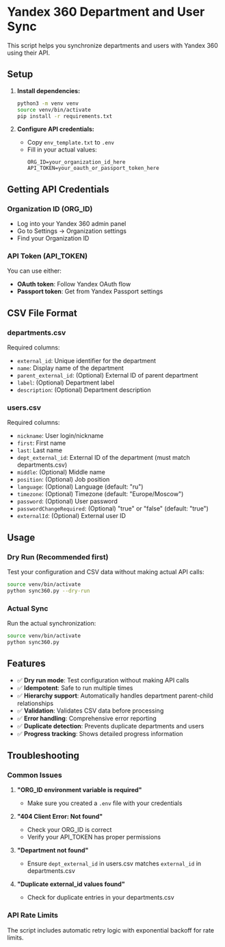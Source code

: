 # Yandex 360 Department and User Sync

This script helps you synchronize departments and users with Yandex 360 using their API.

## Setup

1. **Install dependencies:**
   ```bash
   python3 -m venv venv
   source venv/bin/activate
   pip install -r requirements.txt
   ```

2. **Configure API credentials:**
   - Copy `env_template.txt` to `.env`
   - Fill in your actual values:
     ```
     ORG_ID=your_organization_id_here
     API_TOKEN=your_oauth_or_passport_token_here
     ```

## Getting API Credentials

### Organization ID (ORG_ID)
- Log into your Yandex 360 admin panel
- Go to Settings → Organization settings
- Find your Organization ID

### API Token (API_TOKEN)
You can use either:
- **OAuth token**: Follow Yandex OAuth flow
- **Passport token**: Get from Yandex Passport settings

## CSV File Format

### departments.csv
Required columns:
- `external_id`: Unique identifier for the department
- `name`: Display name of the department
- `parent_external_id`: (Optional) External ID of parent department
- `label`: (Optional) Department label
- `description`: (Optional) Department description

### users.csv
Required columns:
- `nickname`: User login/nickname
- `first`: First name
- `last`: Last name
- `dept_external_id`: External ID of the department (must match departments.csv)
- `middle`: (Optional) Middle name
- `position`: (Optional) Job position
- `language`: (Optional) Language (default: "ru")
- `timezone`: (Optional) Timezone (default: "Europe/Moscow")
- `password`: (Optional) User password
- `passwordChangeRequired`: (Optional) "true" or "false" (default: "true")
- `externalId`: (Optional) External user ID

## Usage

### Dry Run (Recommended first)
Test your configuration and CSV data without making actual API calls:

```bash
source venv/bin/activate
python sync360.py --dry-run
```

### Actual Sync
Run the actual synchronization:

```bash
source venv/bin/activate
python sync360.py
```

## Features

- ✅ **Dry run mode**: Test configuration without making API calls
- ✅ **Idempotent**: Safe to run multiple times
- ✅ **Hierarchy support**: Automatically handles department parent-child relationships
- ✅ **Validation**: Validates CSV data before processing
- ✅ **Error handling**: Comprehensive error reporting
- ✅ **Duplicate detection**: Prevents duplicate departments and users
- ✅ **Progress tracking**: Shows detailed progress information

## Troubleshooting

### Common Issues

1. **"ORG_ID environment variable is required"**
   - Make sure you created a `.env` file with your credentials

2. **"404 Client Error: Not found"**
   - Check your ORG_ID is correct
   - Verify your API_TOKEN has proper permissions

3. **"Department not found"**
   - Ensure `dept_external_id` in users.csv matches `external_id` in departments.csv

4. **"Duplicate external_id values found"**
   - Check for duplicate entries in your departments.csv

### API Rate Limits
The script includes automatic retry logic with exponential backoff for rate limits.
